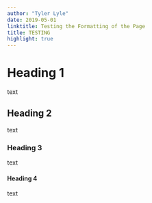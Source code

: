 ```yaml
---
author: "Tyler Lyle"
date: 2019-05-01
linktitle: Testing the Formatting of the Page
title: TESTING
highlight: true
---
```


# Heading 1

text

## Heading 2

text

### Heading 3

text

#### Heading 4

text
